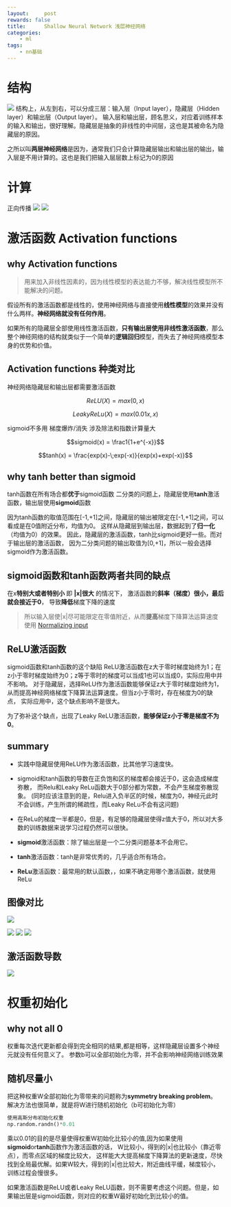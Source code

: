 ```yaml
---
layout:     post
rewards: false
title:      Shallow Neural Network 浅层神经网络
categories:
    - ml
tags:
    - nn基础
---
```

# 结构

![](https://cdn.jsdelivr.net/gh/631068264/img/006tNc79gy1fvpdg9tgdqj31kw0xgthl.jpg)
结构上，从左到右，可以分成三层：输入层（Input layer），隐藏层（Hidden layer）和输出层（Output layer）。
输入层和输出层，顾名思义，对应着训练样本的输入和输出，很好理解。隐藏层是抽象的非线性的中间层，这也是其被命名为隐藏层的原因。

之所以叫**两层神经网络**是因为，通常我们只会计算隐藏层输出和输出层的输出，输入层是不用计算的。这也是我们把输入层层数上标记为0的原因

# 计算
正向传播
<span class='gp-2'>
    <img src='https://cdn.jsdelivr.net/gh/631068264/img/006tNc79gy1fvpdklb2kwj30j80e074z.jpg' />
    <img src='https://cdn.jsdelivr.net/gh/631068264/img/006tNc79gy1fvpdjs9q95j31kw0kudmz.jpg' />
</span>

# 激活函数 Activation functions

## why Activation functions
> 用来加入非线性因素的，因为线性模型的表达能力不够，解决线性模型所不能解决的问题。

假设所有的激活函数都是线性的，使用神经网络与直接使用**线性模型**的效果并没有什么两样。**神经网络就没有任何作用**。

如果所有的隐藏层全部使用线性激活函数，**只有输出层使用非线性激活函数**，那么整个神经网络的结构就类似于一个简单的**逻辑回归**模型，而失去了神经网络模型本身的优势和价值。


## Activation functions 种类对比
神经网络隐藏层和输出层都需要激活函数

$$ReLU(X) = max(0,x)$$

$$Leaky ReLu(X) = max(0.01x,x)$$

sigmoid不多用 梯度爆炸/消失 涉及除法和指数计算量大

$$sigmoid(x) = \frac1{1+e^{-x}}$$

$$tanh(x) = \frac{exp(x)-\;exp(-x)}{exp(x)+exp(-x)}$$

## why tanh better than sigmoid

tanh函数在所有场合都**优于**sigmoid函数
二分类的问题上，隐藏层使用**tanh**激活函数，输出层使用**sigmoid**函数

因为tanh函数的取值范围在[-1,+1]之间，隐藏层的输出被限定在[-1,+1]之间，可以看成是在0值附近分布，均值为0。
这样从隐藏层到输出层，数据起到了**归一化**（均值为0）的效果。
因此，隐藏层的激活函数，tanh比sigmoid更好一些。而对于输出层的激活函数，
因为二分类问题的输出取值为[0,+1]，所以一般会选择sigmoid作为激活函数。

## sigmoid函数和tanh函数两者共同的缺点

在x**特别大或者特别小** 即 **|x|很大** 的情况下，
激活函数的**斜率（梯度）很小，最后就会接近于0**，
导致**降低**梯度下降的速度

> 所以输入层使|x|尽可能限定在零值附近，从而**提高**梯度下降算法运算速度 使用
> [Normalizing input](/blog/2018/09/29/base-model#normalizing-input)


## ReLU激活函数
sigmoid函数和tanh函数的这个缺陷
ReLU激活函数在z大于零时梯度始终为1；在z小于零时梯度始终为0；z等于零时的梯度可以当成1也可以当成0，实际应用中并不影响。
对于隐藏层，选择ReLU作为激活函数能够保证z大于零时梯度始终为1，从而提高神经网络梯度下降算法运算速度。但当z小于零时，存在梯度为0的缺点，
实际应用中，这个缺点影响不是很大。

为了弥补这个缺点，出现了Leaky ReLU激活函数，**能够保证z小于零是梯度不为0**。


## summary
- 实践中隐藏层使用ReLU作为激活函数，比其他学习速度快。
- sigmoid和tanh函数的导数在正负饱和区的梯度都会接近于0，这会造成梯度弥散，
    而Relu和Leaky ReLu函数大于0部分都为常数，不会产生梯度弥散现象。
    (同时应该注意到的是，Relu进入负半区的时候，梯度为0，神经元此时不会训练，产生所谓的稀疏性，而Leaky ReLu不会有这问题)
- 在ReLu的梯度一半都是0，但是，有足够的隐藏层使得z值大于0，所以对大多数的训练数据来说学习过程仍然可以很快。

- **sigmoid**激活函数：除了输出层是一个二分类问题基本不会用它。
- **tanh**激活函数：tanh是非常优秀的，几乎适合所有场合。
- **ReLu**激活函数：最常用的默认函数，，如果不确定用哪个激活函数，就使用ReLu


## 图像对比
![](https://cdn.jsdelivr.net/gh/631068264/img/006tNc79gy1fvpf636um5j31bs142wg5.jpg)

<span class='gp-3'>
    <img src='https://cdn.jsdelivr.net/gh/631068264/img/006tNc79ly1fvplnu6vd2j31kw0w7tew.jpg' />
    <img src='https://cdn.jsdelivr.net/gh/631068264/img/006tNc79gy1fvpfd1g5lfj314u0u4jsh.jpg' />
    <img src='https://cdn.jsdelivr.net/gh/631068264/img/006tNc79gy1fvpfdsst3vj311g0pejs9.jpg' />
<span>

## 激活函数导数
![](https://cdn.jsdelivr.net/gh/631068264/img/006tNc79ly1fvplqz1ne1j31d212mdh0.jpg)

# 权重初始化

## why not all 0
权重每次迭代更新都会得到完全相同的结果,都是相等，这样隐藏层设置多个神经元就没有任何意义了。
参数b可以全部初始化为零，并不会影响神经网络训练效果

## 随机尽量小
把这种权重W全部初始化为零带来的问题称为**symmetry breaking problem**。
解决方法也很简单，就是将W进行随机初始化（b可初始化为零）
```python
使用高斯分布初始化权重
np.random.randn()*0.01
```
乘以0.01的目的是尽量使得权重W初始化比较小的值,因为如果使用**sigmoid**or**tanh**函数作为激活函数的话，
W比较小，得到的|x|也比较小（靠近零点），而零点区域的梯度比较大，
这样能大大提高梯度下降算法的更新速度，尽快找到全局最优解。如果W较大，得到的|x|也比较大，附近曲线平缓，梯度较小，训练过程会慢很多。

如果激活函数是ReLU或者Leaky ReLU函数，则不需要考虑这个问题。但是，如果输出层是sigmoid函数，则对应的权重W最好初始化到比较小的值。